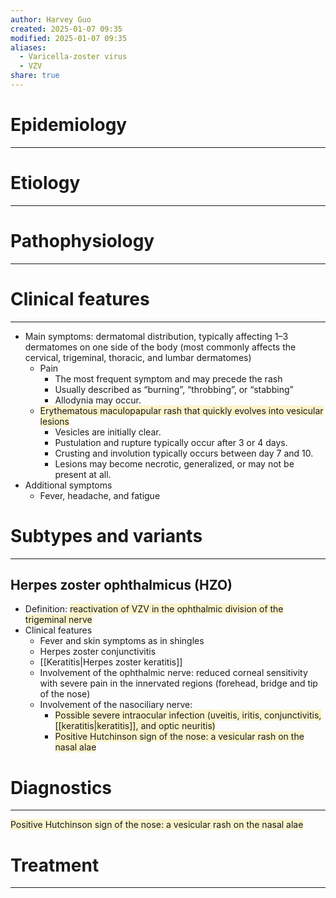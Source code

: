 ```yaml
---
author: Harvey Guo
created: 2025-01-07 09:35
modified: 2025-01-07 09:35
aliases:
  - Varicella-zoster virus
  - VZV
share: true
---
```

# Epidemiology
---


# Etiology
---


# Pathophysiology
---


# Clinical features
---
- Main symptoms: dermatomal distribution, typically affecting 1–3 dermatomes on one side of the body (most commonly affects the cervical, trigeminal, thoracic, and lumbar dermatomes) 
	- Pain 
		- The most frequent symptom and may precede the rash
		- Usually described as “burning”, “throbbing”, or “stabbing”
		- Allodynia may occur.
	- <span style="background:rgba(240, 200, 0, 0.2)">Erythematous maculopapular rash that quickly evolves into vesicular lesions </span>
		- Vesicles are initially clear.
		- Pustulation and rupture typically occur after 3 or 4 days.
		- Crusting and involution typically occurs between day 7 and 10. 
		- Lesions may become necrotic, generalized, or may not be present at all.
- Additional symptoms 
	- Fever, headache, and fatigue
# Subtypes and variants
---
## Herpes zoster ophthalmicus (HZO)
- Definition: <span style="background:rgba(240, 200, 0, 0.2)">reactivation of VZV in the ophthalmic division of the trigeminal nerve</span>
- Clinical features 
	- Fever and skin symptoms as in shingles
	- Herpes zoster conjunctivitis
	- [[Keratitis|Herpes zoster keratitis]] 
	- Involvement of the ophthalmic nerve: reduced corneal sensitivity with severe pain in the innervated regions (forehead, bridge and tip of the nose)
	- Involvement of the nasociliary nerve: 
		- <span style="background:rgba(240, 200, 0, 0.2)">Possible severe intraocular infection (uveitis, iritis, conjunctivitis, [[keratitis|keratitis]], and optic neuritis) </span>
		- <span style="background:rgba(240, 200, 0, 0.2)">Positive Hutchinson sign of the nose: a vesicular rash on the nasal alae</span>

# Diagnostics
---
<span style="background:rgba(240, 200, 0, 0.2)">Positive Hutchinson sign of the nose: a vesicular rash on the nasal alae</span>

# Treatment
---

